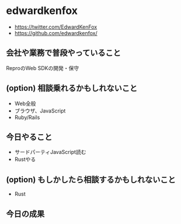 # edwardkenfox

- https://twitter.com/EdwardKenFox
- https://github.com/edwardkenfox/

## 会社や業務で普段やっていること

ReproのWeb SDKの開発・保守

## (option) 相談乗れるかもしれないこと

- Web全般
- ブラウザ、JavaScript
- Ruby/Rails

## 今日やること

- サードパーティJavaScript読む
- Rustやる

## (option) もしかしたら相談するかもしれないこと

- Rust

## 今日の成果
